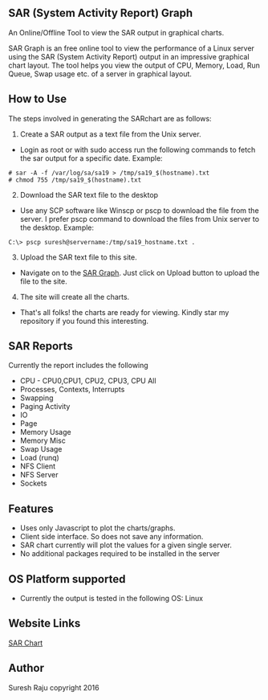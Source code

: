 ## SAR (System Activity Report) Graph
An Online/Offline Tool to view the SAR output in graphical charts.

SAR Graph is an free online tool to view the performance of a Linux server using the SAR (System Activity Report) output in an impressive graphical chart layout. The tool helps you view the output of CPU, Memory, Load, Run Queue, Swap usage etc. of a server in graphical layout.

## How to Use
The steps involved in generating the SARchart are as follows:
1. Create a SAR output as a text file from the Unix server.
  + Login as root or with sudo access run the following commands to fetch the sar output for a specific date. Example: 
```shell
# sar -A -f /var/log/sa/sa19 > /tmp/sa19_$(hostname).txt
# chmod 755 /tmp/sa19_$(hostname).txt
```
2. Download the SAR text file to the desktop
  + Use any SCP software like Winscp or pscp to download the file from the server. I prefer pscp command to download the files from Unix server to the desktop. Example:
```batch
C:\> pscp suresh@servername:/tmp/sa19_hostname.txt .
```
3. Upload the SAR text file to this site.
  + Navigate on to the [SAR Graph](sargraph.github.io). Just click on Upload button to upload the file to the site.
4. The site will create all the charts.
  + That's all folks! the charts are ready for viewing. Kindly star my repository if you found this interesting.

## SAR Reports
Currently the report includes the following
+ CPU - CPU0,CPU1, CPU2, CPU3, CPU All
+ Processes, Contexts, Interrupts
+ Swapping
+ Paging Activity
+ IO
+ Page
+ Memory Usage
+ Memory Misc
+ Swap Usage
+ Load (runq)
+ NFS Client
+ NFS Server
+ Sockets

## Features
+ Uses only Javascript to plot the charts/graphs.
+ Client side interface. So does not save any information.
+ SAR chart currently will plot the values for a given single server.
+ No additional packages required to be installed in the server

## OS Platform supported
+ Currently the output is tested in the following OS: Linux

## Website Links
[SAR Chart](http://sarchart.weebly.com)

## Author
Suresh Raju
copyright 2016
